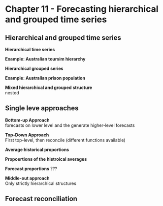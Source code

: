 # Chapter 11 - Forecasting hierarchical and grouped time series

## Hierarchical and grouped time series

**Hierarchical time series**  

**Example: Australian toursim hierarchy**  

**Hierarchical grouped series**  

**Example: Australian prison population**  

**Mixed hierarchical and grouped structure**  
nested

## Single leve approaches

**Bottom-up Approach**  
forecasts on lower level and the generate higher-level forecasts

**Top-Down Approach**  
First top-level, then reconcile (different functions available)

**Average historical proportions**  

**Propoertions of the histroical averages**  

**Forecast proportions** 
???

**Middle-out approach**  
Only strictly hierarchical structures

## Forecast reconciliation


